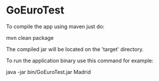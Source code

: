 # GoEuroTest

To compile the app using maven just do:

mvn clean package

The compiled jar will be located on the 'target' directory.

To run the application binary use this command for example:

java -jar bin/GoEuroTest.jar Madrid
